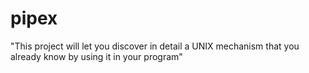 # pipex
"This project will let you discover in detail a UNIX mechanism that you already know
by using it in your program"
